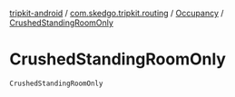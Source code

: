 [tripkit-android](../../index.md) / [com.skedgo.tripkit.routing](../index.md) / [Occupancy](index.md) / [CrushedStandingRoomOnly](./-crushed-standing-room-only.md)

# CrushedStandingRoomOnly

`CrushedStandingRoomOnly`